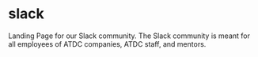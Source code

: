 # slack
Landing Page for our Slack community. The Slack community is meant for all employees of ATDC companies, ATDC staff, and mentors. 
